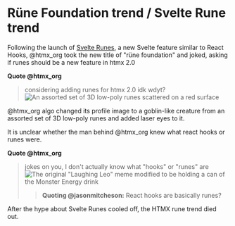 # Rüne Foundation trend / Svelte Rune trend
Following the launch of [Svelte Runes](https://svelte.dev/blog/runes), a new Svelte feature similar to React Hooks, @htmx_org took the new title of "rüne foundation" and joked, asking if runes should be a new feature in htmx 2.0

**Quote @htmx_org**
> considering adding runes for htmx 2.0 idk wdyt?
> ![An assorted set of 3D low-poly runes scattered on a red surface](https://pbs.twimg.com/media/F6l6AFjXUAA9NCf?format=png&name=small)

@htmx_org algo changed its profile image to a goblin-like creature from an assorted set of 3D low-poly runes and added laser eyes to it.

It is unclear whether the man behind @htmx_org knew what react hooks or runes were.

**Quote @htmx_org**
> jokes on you, I don't actually know what "hooks" or "runes" are
> ![The original "Laughing Leo" meme modified to be holding a can of the Monster Energy drink](https://pbs.twimg.com/media/F6pA-45aEAEZYR4?format=png&name=small)
> > **Quoting @jasonmitcheson:**
> > React hooks are basically runes?

After the hype about Svelte Runes cooled off, the HTMX rune trend died out.